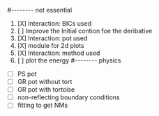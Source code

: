 #-------- not essential 
1. [X] Interaction: BICs used 
2. [ ] Improve the Initial contion foe the deribative 
3. [X] Interaction: pot used
4. [X] module for 2d plots
5. [X] Interaction: method used
6. [ ] plot the energy 
#-------- physics 
- [ ] PS pot
- [ ] GR pot without tort
- [ ] GR pot with tortoise
- [ ] non-reflecting boundary conditions 
- [ ] fitting to get NMs